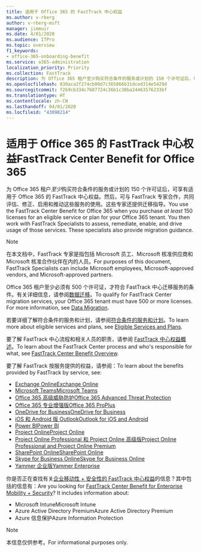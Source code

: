 ```yaml
---
title: 适用于 Office 365 的 FastTrack 中心权益
ms.author: v-rberg
author: v-rberg-msft
manager: jimmuir
ms.date: 4/01/2020
ms.audience: ITPro
ms.topic: overview
f1_keywords:
- office-365-onboarding-benefit
ms.service: o365-administration
localization_priority: Priority
ms.collection: FastTrack
description: 为 Office 365 租户至少购买符合条件的服务或计划的 150 个许可证后，可享有适用于 Office 365 的 FastTrack 中心权益。然后，可与 FastTrack 专家合作，共同评估、修正、启用和推动这些服务的使用。这些专家还提供迁移指导。
ms.openlocfilehash: 830aca2f274cb00d7c365866b31dced314e5429d
ms.sourcegitcommit: f2b9cb334c7687724c36b1c38ba24463576233bf
ms.translationtype: HT
ms.contentlocale: zh-CN
ms.lasthandoff: 04/01/2020
ms.locfileid: "43098214"
---
```

# <a name="fasttrack-center-benefit-for-office-365"></a><span data-ttu-id="26dfc-105">适用于 Office 365 的 FastTrack 中心权益</span><span class="sxs-lookup"><span data-stu-id="26dfc-105">FastTrack Center Benefit for Office 365</span></span>

<span data-ttu-id="26dfc-p102">为 Office 365 租户*至少*购买符合条件的服务或计划的 150 个许可证后，可享有适用于 Office 365 的 FastTrack 中心权益。然后，可与 FastTrack 专家合作，共同评估、修正、启用和推动这些服务的使用。这些专家还提供迁移指导。</span><span class="sxs-lookup"><span data-stu-id="26dfc-p102">You use the FastTrack Center Benefit for Office 365 when you purchase  *at least*  150 licenses for an eligible service or plan for your Office 365 tenant. You then work with FastTrack Specialists to assess, remediate, enable, and drive usage of those services. These specialists also provide migration guidance.</span></span> 
  
> [!NOTE]
> <span data-ttu-id="26dfc-109">在本文档中，FastTrack 专家是指包括 Microsoft 员工、Microsoft 核准供应商和 Microsoft 核准合作伙伴在内的人员。</span><span class="sxs-lookup"><span data-stu-id="26dfc-109">For purposes of this document, FastTrack Specialists can include Microsoft employees, Microsoft-approved vendors, and Microsoft-approved partners.</span></span> 
  
<span data-ttu-id="26dfc-p103">Office 365 租户至少必须有 500 个许可证，才符合 FastTrack 中心迁移服务的条件。有关详细信息，请参阅[数据迁移](O365-data-migration.md)。</span><span class="sxs-lookup"><span data-stu-id="26dfc-p103">To qualify for FastTrack Center migration services, your Office 365 tenant must have 500 or more licenses. For more information, see [Data Migration](O365-data-migration.md).</span></span>
  
<span data-ttu-id="26dfc-112">若要详细了解符合条件的服务和计划，请参阅[符合条件的服务和计划](M365-eligible-services-and-plans.md)。</span><span class="sxs-lookup"><span data-stu-id="26dfc-112">To learn more about eligible services and plans, see [Eligible Services and Plans](M365-eligible-services-and-plans.md).</span></span>
  
<span data-ttu-id="26dfc-113">要了解 FastTrack 中心流程和相关人员的职责，请参阅 [FastTrack 中心权益概述](O365-fasttrack-benefit-overview.md)。</span><span class="sxs-lookup"><span data-stu-id="26dfc-113">To learn about the FastTrack Center process and who's responsible for what, see [FastTrack Center Benefit Overview](O365-fasttrack-benefit-overview.md).</span></span>

<span data-ttu-id="26dfc-114">要了解 FastTrack 按服务提供的权益，请参阅：</span><span class="sxs-lookup"><span data-stu-id="26dfc-114">To learn about the benefits provided by FastTrack by service, see:</span></span>

- [<span data-ttu-id="26dfc-115">Exchange Online</span><span class="sxs-lookup"><span data-stu-id="26dfc-115">Exchange Online</span></span>](O365-fasttrack-responsibilities.md#exchange-online)
- [<span data-ttu-id="26dfc-116">Microsoft Teams</span><span class="sxs-lookup"><span data-stu-id="26dfc-116">Microsoft Teams</span></span>](O365-fasttrack-responsibilities.md#microsoft-teams)
- [<span data-ttu-id="26dfc-117">Office 365 高级威胁防护</span><span class="sxs-lookup"><span data-stu-id="26dfc-117">Office 365 Advanced Threat Protection</span></span>](O365-fasttrack-responsibilities.md#office-365-advanced-threat-protection)
- [<span data-ttu-id="26dfc-118">Office 365 专业增强版</span><span class="sxs-lookup"><span data-stu-id="26dfc-118">Office 365 ProPlus</span></span>](O365-fasttrack-responsibilities.md#office-365-proplus)
- [<span data-ttu-id="26dfc-119">OneDrive for Business</span><span class="sxs-lookup"><span data-stu-id="26dfc-119">OneDrive for Business</span></span>](O365-fasttrack-responsibilities.md#onedrive-for-business)
- [<span data-ttu-id="26dfc-120">iOS 和 Android 版 Outlook</span><span class="sxs-lookup"><span data-stu-id="26dfc-120">Outlook for iOS and Android</span></span>](O365-fasttrack-responsibilities.md#outlook-for-ios-and-android)
- [<span data-ttu-id="26dfc-121">Power BI</span><span class="sxs-lookup"><span data-stu-id="26dfc-121">Power BI</span></span>](O365-fasttrack-responsibilities.md#power-bi)
- [<span data-ttu-id="26dfc-122">Project Online</span><span class="sxs-lookup"><span data-stu-id="26dfc-122">Project Online</span></span>](O365-fasttrack-responsibilities.md#project-online)
- [<span data-ttu-id="26dfc-123">Project Online Professional 和 Project Online 高级版</span><span class="sxs-lookup"><span data-stu-id="26dfc-123">Project Online Professional and Project Online Premium</span></span>](O365-fasttrack-responsibilities.md#project-online-professional-and-project-online-premium)
- [<span data-ttu-id="26dfc-124">SharePoint Online</span><span class="sxs-lookup"><span data-stu-id="26dfc-124">SharePoint Online</span></span>](O365-fasttrack-responsibilities.md#sharepoint-online)
- [<span data-ttu-id="26dfc-125">Skype for Business Online</span><span class="sxs-lookup"><span data-stu-id="26dfc-125">Skype for Business Online</span></span>](O365-fasttrack-responsibilities.md#skype-for-business-online)
- [<span data-ttu-id="26dfc-126">Yammer 企业版</span><span class="sxs-lookup"><span data-stu-id="26dfc-126">Yammer Enterprise</span></span>](O365-fasttrack-responsibilities.md#yammer-enterprise)
  
<span data-ttu-id="26dfc-p104">你是否正在查找有关[企业移动性 + 安全性的 FastTrack 中心权益](EMS-fasttrack-benefit-for-EMS.md)的信息？其中包括的信息有：</span><span class="sxs-lookup"><span data-stu-id="26dfc-p104">Are you looking for [FastTrack Center Benefit for Enterprise Mobility + Security](EMS-fasttrack-benefit-for-EMS.md)? It includes information about:</span></span>
  
- <span data-ttu-id="26dfc-129">Microsoft Intune</span><span class="sxs-lookup"><span data-stu-id="26dfc-129">Microsoft Intune</span></span>    
- <span data-ttu-id="26dfc-130">Azure Active Directory Premium</span><span class="sxs-lookup"><span data-stu-id="26dfc-130">Azure Active Directory Premium</span></span> 
- <span data-ttu-id="26dfc-131">Azure 信息保护</span><span class="sxs-lookup"><span data-stu-id="26dfc-131">Azure Information Protection</span></span>
    
> [!NOTE]
> <span data-ttu-id="26dfc-132">本信息仅供参考。</span><span class="sxs-lookup"><span data-stu-id="26dfc-132">For informational purposes only.</span></span> 


